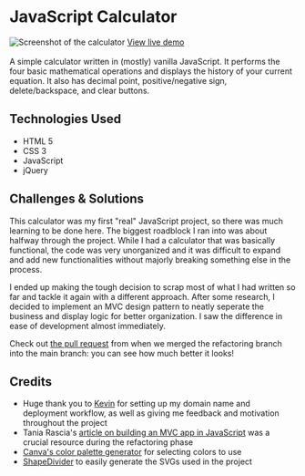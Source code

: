 # JavaScript Calculator 
![Screenshot of the calculator](https://user-images.githubusercontent.com/83358042/133934554-33440f16-33fd-4925-970d-57d1bc9cd0cf.png)
[View live demo](https://calculator.amberharmon.com/)\
\
A simple calculator written in (mostly) vanilla JavaScript. It performs the four basic mathematical operations and displays the history of your current equation.
It also has decimal point, positive/negative 
sign, delete/backspace, and clear buttons.

## Technologies Used
* HTML 5
* CSS 3
* JavaScript
* jQuery

## Challenges & Solutions
This calculator was my first "real" JavaScript project, so there was much learning to be done here. The biggest roadblock I ran into was about halfway through the project. While I had a calculator that was basically functional, the code was very unorganized and it was difficult to expand and add new functionalities without majorly breaking something else in the process.

I ended up making the tough decision to scrap most of what I had written so far and tackle it again with a different approach. After some research, I decided to implement an MVC
design pattern to neatly seperate the business and display logic for better organization. I saw the difference in ease of development almost immediately.

Check out [the pull request](https://github.com/aharmon413/js-calculator/pull/3/files) from when we merged the refactoring branch into the main branch: you can see how much 
better it looks!

## Credits

* Huge thank you to [Kevin](https://github.com/mage7223) for setting up my domain name and deployment workflow, as well as giving me feedback and motivation throughout the project
* Tania Rascia's [article on building an MVC app in JavaScript](https://www.taniarascia.com/javascript-mvc-todo-app/) was a crucial resource during the refactoring phase
* [Canva's color palette generator](https://www.canva.com/colors/color-palette-generator/) for selecting colors to use
* [ShapeDivider](https://www.shapedivider.app/) to easily generate the SVGs used in the project
